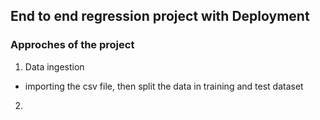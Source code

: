 ## End to end regression project with Deployment
### Approches of the project
1. Data ingestion
- importing the csv file, then split the data in training and test dataset
2. 

